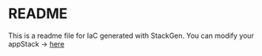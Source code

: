 # README
This is a readme file for IaC generated with StackGen.
You can modify your appStack -> [here](http://main.dev.stackgen.com/appstacks/dabcf3dd-9f1c-43bd-8149-4a0647e81036)
